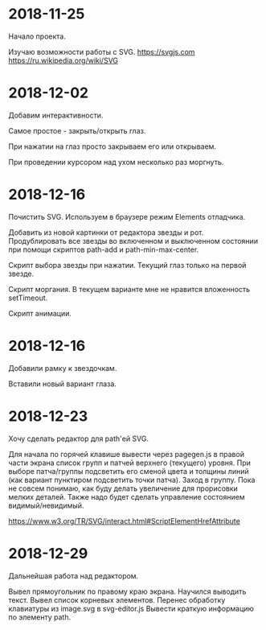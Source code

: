 # 2018-11-25
Начало проекта.

Изучаю возможности работы с SVG.
https://svgjs.com
https://ru.wikipedia.org/wiki/SVG


# 2018-12-02
Добавим интерактивности.

Самое простое - закрыть/открыть глаз.

При нажатии на глаз просто закрываем его или открываем.

При проведении курсором над ухом несколько раз моргнуть.


# 2018-12-16
Почистить SVG.
Используем в браузере режим Elements отладчика.

Добавить из новой картинки от редактора звезды и рот.
Продублировать все звезды во включенном и выключенном состоянии при помощи скриптов path-add и path-min-max-center.

Скрипт выбора звезды при нажатии. Текущий глаз только на первой звезде.

Скрипт моргания. В текущем варианте мне не нравится вложенность setTimeout.

Скрипт анимации.


# 2018-12-16
Добавили рамку к звездочкам.

Вставили новый вариант глаза.


# 2018-12-23
Хочу сделать редактор для path'ей SVG.

Для начала по горячей клавише вывести через pagegen.js в правой части экрана список групп и патчей верхнего (текущего) уровня. При выборе патча/группы подсветить его сменой цвета и толщины линий (как вариант пунктиром подсветить точки патча).
Заход в группу.
Пока не совсем понимаю, как буду делать увеличение для прорисовки мелких деталей.
Также надо будет сделать управление состоянием видимый/невидимый.

https://www.w3.org/TR/SVG/interact.html#ScriptElementHrefAttribute


# 2018-12-29
Дальнейшая работа над редактором.

Вывел прямоугольник по правому краю экрана.
Научился выводить текст.
Вывел список корневых элементов.
Перенес обработку клавиатуры из image.svg в svg-editor.js
Вывести краткую информацию по элементу path.
